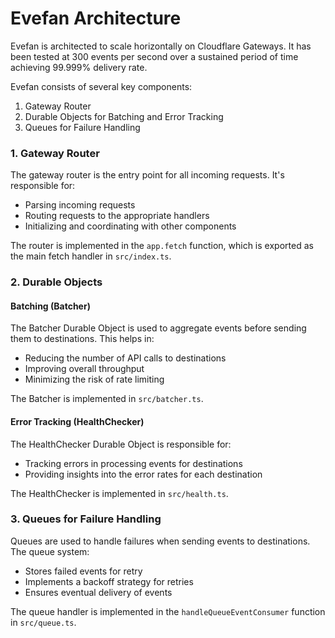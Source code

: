 # Evefan Architecture

Evefan is architected to scale horizontally on Cloudflare Gateways. It has been tested at 300 events per second over a sustained period of time achieving 99.999% delivery rate.

Evefan consists of several key components:

1. Gateway Router
2. Durable Objects for Batching and Error Tracking
3. Queues for Failure Handling

### 1. Gateway Router

The gateway router is the entry point for all incoming requests. It's responsible for:

- Parsing incoming requests
- Routing requests to the appropriate handlers
- Initializing and coordinating with other components

The router is implemented in the `app.fetch` function, which is exported as the main fetch handler in `src/index.ts`.

### 2. Durable Objects

#### Batching (Batcher)

The Batcher Durable Object is used to aggregate events before sending them to destinations. This helps in:

- Reducing the number of API calls to destinations
- Improving overall throughput
- Minimizing the risk of rate limiting

The Batcher is implemented in `src/batcher.ts`.

#### Error Tracking (HealthChecker)

The HealthChecker Durable Object is responsible for:

- Tracking errors in processing events for destinations
- Providing insights into the error rates for each destination

The HealthChecker is implemented in `src/health.ts`.

### 3. Queues for Failure Handling

Queues are used to handle failures when sending events to destinations. The queue system:

- Stores failed events for retry
- Implements a backoff strategy for retries
- Ensures eventual delivery of events

The queue handler is implemented in the `handleQueueEventConsumer` function in `src/queue.ts`.
